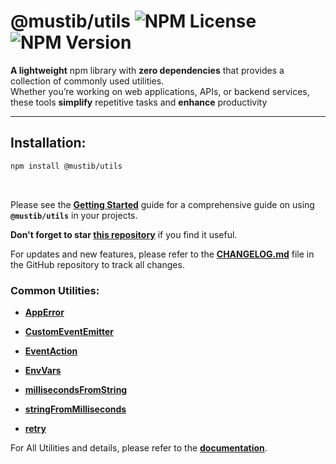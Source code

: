 # @mustib/utils ![NPM License](https://img.shields.io/npm/l/@mustib/utils) ![NPM Version](https://img.shields.io/npm/v/@mustib/utils)

**A lightweight** npm library with **zero dependencies** that provides a collection of commonly used utilities.<br/>
Whether you’re working on web applications, APIs, or backend services, these tools **simplify** repetitive tasks and **enhance** productivity

---

## Installation:

```bash
npm install @mustib/utils
```

<br/>

Please see the **[Getting Started](https://mustib.github.io/mustib-utils/start-guide/getting-started/)** guide for a comprehensive guide on using **`@mustib/utils`** in your projects.

**Don't forget to star [this repository](https://github.com/mustib/mustib-utils)** if you find it useful.

For updates and new features, please refer to the **[CHANGELOG.md](https://github.com/mustib/mustib-utils/blob/main/CHANGELOG.md)** file in the GitHub repository to track all changes.

### Common Utilities:

- **[AppError](https://mustib.github.io/mustib-utils/v2/utilities/common/apperror/)**

- **[CustomEventEmitter](https://mustib.github.io/mustib-utils/v2/utilities/common/customeventemitter/)**

- **[EventAction](https://mustib.github.io/mustib-utils/v2/utilities/browser/eventaction/)**

- **[EnvVars](https://mustib.github.io/mustib-utils/v2/utilities/node/envvars/)**

- **[millisecondsFromString](https://mustib.github.io/mustib-utils/v2/utilities/common/millisecondsfromstring/)**

- **[stringFromMilliseconds](https://mustib.github.io/mustib-utils/v2/utilities/common/stringfrommilliseconds/)**

- **[retry](https://mustib.github.io/mustib-utils/v2/utilities/common/retry/)**

For All Utilities and details, please refer to the **[documentation](https://mustib.github.io/mustib-utils/)**.
